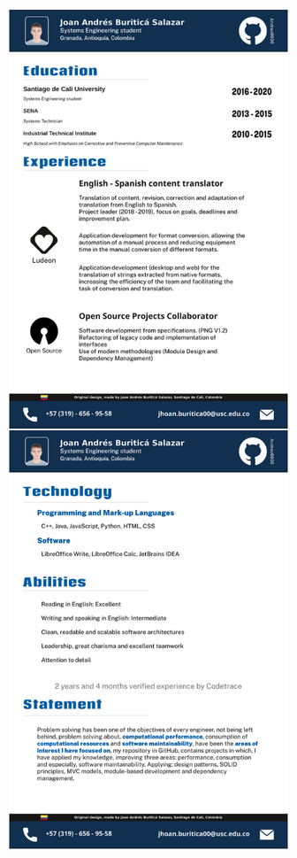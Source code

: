 <p align="center">
    <img src="./Curriculum-P1.svg" alt="Curriculum Page 1" />
    <img src="./Curriculum-P2.svg" alt="Curriculum Page 2" />
</p>

